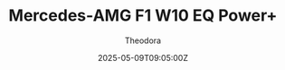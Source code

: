 ---
title: "Mercedes-AMG F1 W10 EQ Power+"
meta_title: ""
description: "Mercedes-AMG F1 W10 EQ Power+ 2019 by broskii for Assetto Corsa, ready to race!"
date: 2025-05-09T09:05:00Z
thumb: bt9svan
mainimage: ITK348w
cargallery: ["IdFz9jo", "6Oq6W4y", "UXKQZjY"]
categories: ["Car"]
author: "Theodora"
tags: ["Mercedes", "F1", "Formula 1", "Formula", "R2R", "broskii", "2019", "Germany"]
draft: false
link: https://modsfire.com/kxy6k4JqO2q01Xt
zipsize: 328 MB
manu: Mercedes
logo2: amg-f1
championship: Formula 1
country: Germany
year: 2019
class: Formula
drivetrain: RWD
engine: M10 EQ Power+
power: "-- bhp"
torque: "--"
mass: "--"
speed: "--"
accel: "- seconds"
gb: 8-speed
creator: broskii
version: "1.0"
csp: "0.2.6"
carname: "Mercedes-AMG F1 W10 EQ Power+"
folder: "f1_2019_mercedes"
livery: "Included"
r2r: 1
host: ModsFire
---